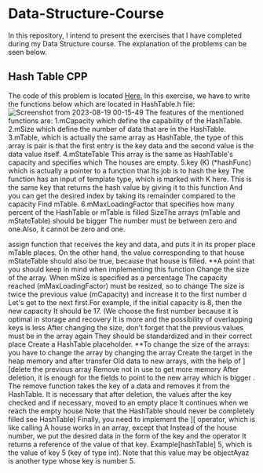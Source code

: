 # Data-Structure-Course
In this repository, I intend to present the exercises that I have completed during my Data Structure course. The explanation of the problems can be seen below.

## Hash Table CPP
The code of this problem is located [Here.]([https://gymnasium.farama.org/environments/toy_text/frozen_lake/](https://github.com/Snaseri2001/Data-Structure-Course/blob/main/HashTable_Cpp-1/src/HashTable.h))
In this exercise, we have to write the functions below which are located in HashTable.h file:
![Screenshot from 2023-08-19 00-15-49](https://github.com/Snaseri2001/Data-Structure-Course/assets/60386309/e4e5e909-c989-4bb0-a781-a7b026c430a0)
The features of the mentioned functions are:
1.mCapacity which define the capability of the HashTable.
2.mSize which define the number of data that are in the HashTable.
3.mTable, which is actually the same array as HashTable, the type of this array is pair is that the first entry is the key data and the second value is the data value itself.
4.mStateTable This array is the same as HashTable's capacity and specifies which The houses are empty.
5.key (K) (*hashFunc) which is actually a pointer to a function that Its job is to hash the key The function has an input of template type, which is marked with K here. This is the same key that returns the hash value by giving it to this function And you can get the desired index by taking its remainder compared to the capacity Find mTable.
6.mMaxLoadingFactor that specifies how many percent of the HashTable or mTable is filled SizeThe arrays (mTable and mStateTable) should be bigger The number must be between zero and one.Also, it cannot be zero and one.

assign function that receives the key and data, and puts it in its proper place mTable places. On the other hand, the value corresponding to that house mStateTable should also be true, because that house is filled.
**A point that you should keep in mind when implementing this function Change the size of the array. When mSize is specified as a percentage
The capacity reached (mMaxLoadingFactor) must be resized, so to change The size is twice the previous value (mCapacity) and increase it to the first number d Let's get to the next first.For example, if the initial capacity is 8, then the new capacity It should be 17. (We choose the first number because it is optimal in storage and recovery It is more and the possibility of overlapping keys is less
After changing the size, don't forget that the previous values must be in the array again They should be standardized and in their correct place
Create a HashTable placeholder.
**To change the size of the arrays: you have to change the array by changing the array Create the target in the heap memory and after transfer
Old data to new arrays, with the help of ][delete the previous array Remove not in use to get more memory
After deletion, it is enough for the fields to point to the new array which is bigger .
The remove function takes the key of a data and removes it from the HashTable. It is necessary that after deletion, the values after the key
checked and if necessary, moved to an empty place It continues when we reach the empty house
Note that the HashTable should never be completely filled see HashTable)
Finally, you need to implement the ][ operator, which is like calling A house works in an array, except that
Instead of the house number, we put the desired data in the form of the key and the operator It returns a reference of the value of that key. Example[hashTable] 5, which is the value of key 5 (key of type int). Note that this value may be objectAyaz is another type whose key is number 5.
